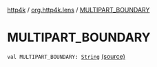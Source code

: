 [http4k](../index.md) / [org.http4k.lens](index.md) / [MULTIPART_BOUNDARY](./-m-u-l-t-i-p-a-r-t_-b-o-u-n-d-a-r-y.md)

# MULTIPART_BOUNDARY

`val MULTIPART_BOUNDARY: `[`String`](https://kotlinlang.org/api/latest/jvm/stdlib/kotlin/-string/index.html) [(source)](https://github.com/http4k/http4k/blob/master/http4k-multipart/src/main/kotlin/org/http4k/lens/multipartForm.kt#L38)